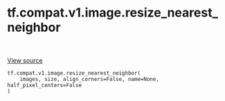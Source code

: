 <div itemscope itemtype="http://developers.google.com/ReferenceObject">
<meta itemprop="name" content="tf.compat.v1.image.resize_nearest_neighbor" />
<meta itemprop="path" content="Stable" />
</div>

# tf.compat.v1.image.resize_nearest_neighbor

<!-- Insert buttons and diff -->

<table class="tfo-notebook-buttons tfo-api nocontent" align="left">

</table>

<a target="_blank" class="external" href="/code/stable/tensorflow/python/ops/image_ops_impl.py">View source</a>





<pre class="devsite-click-to-copy prettyprint lang-py tfo-signature-link">
<code>tf.compat.v1.image.resize_nearest_neighbor(
    images, size, align_corners=False, name=None, half_pixel_centers=False
)
</code></pre>



<!-- Placeholder for "Used in" -->
